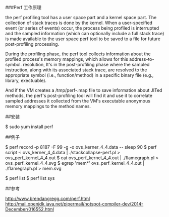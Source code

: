 
###Perf 工作原理

the perf profiling tool has a user space part and a
kernel space part. The collection of stack traces is done by the kernel.
When a user-specified event (or series of events) occur, the process
being profiled is interrupted and the sampled information (which can
optionally include a full stack trace) is made available to the user space
perf tool to be saved to a file for future post-profiling processing.

During the profiling phase, the perf tool collects information about the
profiled process's memory mappings, which allows for this address-to-symbol.
resolution, It's in the post-profiling phase where the sampled instruction,
along with its associated stack trace, are resolved to the appropriate symbol
(i.e., function/method) in a specific binary file (e.g., library, exectuable).

And if the VM creates a /tmp/perf-<PID>.map file to save information about
JITed methods, the perf's post-profiling tool will find it and use it to
correlate sampled addresses it collected from the VM's executable anonymous
memory mappings to the method names.

##安装

$ sudo yum install perf


##例子

$ perf record -p 8187 -F 99 -g -o ovs_kerner_4_4.data -- sleep 90
$ perf script -i ovs_kerner_4_4.data | ./stackcollapse-perf.pl > ovs_perf_kernel_4_4.out
$ cat ovs_perf_kernel_4_4.out | ./flamegraph.pl > ovs_perf_kernel_4_4.svg
$ egrep 'mem*' ovs_perf_kernel_4_4.out | ./flamegraph.pl > mem.svg


$ perf list
$ perf list sys

##参考

http://www.brendangregg.com/perf.html
http://mail.openjdk.java.net/pipermail/hotspot-compiler-dev/2014-December/016552.html
